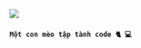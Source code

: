![](https://github.com/TNTKien/TNTKien.github.io/blob/732f16ab6676e1c6fbf71d9739ef234fdbe87060/assets/images/tunonsense.gif)

#### `Một con mèo tập tành code 🐈‍ 💻` 
